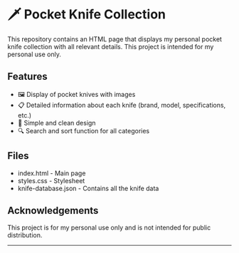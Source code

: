 # 🗡️ Pocket Knife Collection

This repository contains an HTML page that displays my personal pocket knife collection with all relevant details. 
This project is intended for my personal use only.

## Features

- 🖼️ Display of pocket knives with images
- 📋 Detailed information about each knife (brand, model, specifications, etc.)
- 🎨 Simple and clean design
- 🔍 Search and sort function for all categories

## Files

- index.html - Main page
- styles.css - Stylesheet
- knife-database.json - Contains all the knife data

## Acknowledgements

This project is for my personal use only and is not intended for public distribution.

---
